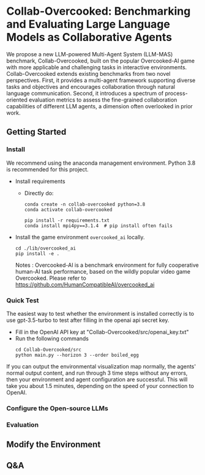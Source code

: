 # Collab-Overcooked: Benchmarking and Evaluating Large Language Models as Collaborative Agents

We propose a new LLM-powered Multi-Agent System (LLM-MAS) benchmark, Collab-Overcooked, built on the popular Overcooked-AI game with more applicable and challenging tasks in interactive environments. Collab-Overcooked extends existing benchmarks from two novel perspectives. First, it provides a multi-agent framework supporting diverse tasks and objectives and encourages collaboration through natural language communication. Second, it introduces a spectrum of process-oriented evaluation metrics to assess the fine-grained collaboration capabilities of different LLM agents, a dimension often overlooked in prior work.

## Getting Started

### Install
We recommend using the anaconda management environment. Python 3.8 is recommended for this project.  
- Install requirements
    - Directly do:
        ```
        conda create -n collab-overcooked python=3.8
        conda activate collab-overcooked

        pip install -r requirements.txt
        conda install mpi4py==3.1.4  # pip install often fails
        ```

- Install the game environment `overcooked_ai` locally.
    ```
    cd ./lib/overcooked_ai
    pip install -e .
    ```
    Notes : Overcooked-AI is a benchmark environment for fully cooperative human-AI task performance, based on the wildly popular video game Overcooked. Please refer to https://github.com/HumanCompatibleAI/overcooked_ai

### Quick Test
The easiest way to test whether the environment is installed correctly is to use gpt-3.5-turbo to test after filling in the openai api secret key. 
- Fill in the OpenAI API key at "Collab-Overcooked/src/openai_key.txt"
- Run the following commands
  ```
  cd Collab-Overcooked/src
  python main.py --horizon 3 --order boiled_egg
  ```
If you can output the environmental visualization map normally, the agents' normal output content, and run through 3 time steps without any errors, then your environment and agent configuration are successful. This will take you about 1.5 minutes, depending on the speed of your connection to OpenAI.

### Configure the Open-source LLMs


### Evaluation


## Modify the Environment


## Q&A


